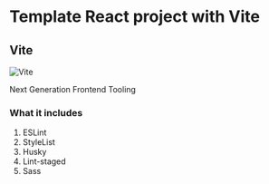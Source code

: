 # Template React project with Vite

## Vite

![Vite](https://vitejs.dev/logo.svg)

Next Generation Frontend Tooling

### What it includes

1) ESLint
2) StyleList
4) Husky
5) Lint-staged
6) Sass
